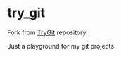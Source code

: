 try_git
=======

Fork from [TryGit](https://github.com/Try-Git) repository.

Just a playground for my git projects
